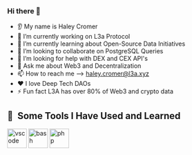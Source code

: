 ### Hi there 👋
* 👂 My name is Haley Cromer 
* 🔭 I’m currently working on L3a Protocol
* 🌱 I’m currently learning about Open-Source Data Initiatives
* 🤝 I’m looking to collaborate on PostgreSQL Queries
* 🤔 I’m looking for help with DEX and CEX API's
* 💬 Ask me about Web3 and Decentralization
* 📫 How to reach me --> haley.cromer@l3a.xyz
* ❤️ I love Deep Tech DAOs
* ⚡ Fun fact L3A has over 80% of Web3 and crypto data  
<h2> 🚀 &nbsp;Some Tools I Have Used and Learned</h2>
<p align="left">
<img src="https://cdn.jsdelivr.net/gh/devicons/devicon/icons/vscode/vscode-original.svg" alt="vscode" width="45" height="45"/>
<img src="https://cdn.jsdelivr.net/gh/devicons/devicon/icons/bash/bash-original.svg" alt="bash" width="45" height="45"/>
<img src="https://cdn.jsdelivr.net/gh/devicons/devicon/icons/php/php-original.svg" alt="php" width="45" height="45"/>
</p>

